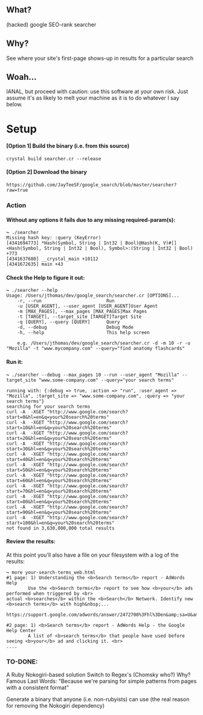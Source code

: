 ## What?
(hacked) google SEO-rank searcher

## Why?
See where your site's first-page shows-up in results for a particular search

## Woah...
IANAL, but proceed with caution: use this software at your own risk. Just assume
it's as likely to melt your machine as it is to do whatever I say below.

# Setup

#### [Option 1] Build the binary (i.e. from this source)
```
crystal build searcher.cr --release
```

#### [Option 2] Download the binary
```
https://github.com/JayTeeSF/google_search/blob/master/searcher?raw=true
```

### Action

#### Without any options it fails due to any missing required-param(s):
```
↪ ./searcher
Missing hash key: :query (KeyError)
[4341694773] *Hash(Symbol, String | Int32 | Bool)@Hash(K, V)#[]<Hash(Symbol, String | Int32 | Bool), Symbol>:(String | Int32 | Bool) +773
[4341637680] __crystal_main +10112
[4341672635] main +43
```

#### Check the Help to figure it out:
```
↪ ./searcher --help
Usage: /Users/jthomas/dev/google_search/searcher.cr [OPTIONS]...
    -r, --run                        Run
    -u [USER_AGENT], --user_agent [USER_AGENT]User Agent
    -m [MAX_PAGES], --max_pages [MAX_PAGES]Max Pages
    -t [TARGET], --target_site [TARGET]Target Site
    -q [QUERY], --query [QUERY]      Query
    -d, --debug                      Debug Mode
    -h, --help                       This help screen

    e.g. /Users/jthomas/dev/google_search/searcher.cr -d -m 10 -r -u "Mozilla" -t "www.mycompany.com" --query="find anatomy flashcards"
```

#### Run it:
```
↪ ./searcher --debug --max_pages 10 --run --user_agent "Mozilla" --target_site "www.some-company.com" --query="your search terms"

running with: {:debug => true, :action => "run", :user_agent => "Mozilla", :target_site => "www.some-company.com", :query => "your search terms"}
searching for your search terms
curl -A  -XGET "http://www.google.com/search?start=0&hl=en&q=your%20search%20terms"
curl -A  -XGET "http://www.google.com/search?start=10&hl=en&q=your%20search%20terms"
curl -A  -XGET "http://www.google.com/search?start=20&hl=en&q=your%20search%20terms"
curl -A  -XGET "http://www.google.com/search?start=30&hl=en&q=your%20search%20terms"
curl -A  -XGET "http://www.google.com/search?start=40&hl=en&q=your%20search%20terms"
curl -A  -XGET "http://www.google.com/search?start=50&hl=en&q=your%20search%20terms"
curl -A  -XGET "http://www.google.com/search?start=60&hl=en&q=your%20search%20terms"
curl -A  -XGET "http://www.google.com/search?start=70&hl=en&q=your%20search%20terms"
curl -A  -XGET "http://www.google.com/search?start=80&hl=en&q=your%20search%20terms"
curl -A  -XGET "http://www.google.com/search?start=90&hl=en&q=your%20search%20terms"
curl -A  -XGET "http://www.google.com/search?start=100&hl=en&q=your%20search%20terms"
not found in 3,630,000,000 total results
```

#### Review the results:
At this point you'll also have a file on your filesystem with a log of the results:
```
↪ more your-search-terms_web.html
#1 page: 1) Understanding the <b>Search terms</b> report - AdWords Help
        Use the <b>Search terms</b> report to see how <b>your</b> ads performed when triggered by <br>
actual <b>searches</b> within the <b>Search</b> Network. Identify new <b>search terms</b> with high&nbsp;...
        https://support.google.com/adwords/answer/2472708%3Fhl%3Den&amp;sa=U&amp;ved=0CBQQFjAAahUKEwj_qOOjmobIAhVWNogKHeQNAdE&amp;usg=AFQjCNFHR_hKoraCdnZSUcv1YXg49Fhimw

#2 page: 1) <b>Search terms</b> report - AdWords Help - the Google Help Center
        A list of <b>search terms</b> that people have used before seeing <b>your</b> ad and clicking it. <br>
....
```

### TO-DONE:
  A Ruby Nokogiri-based solution
  Switch to Regex's (Chomsky who?)
    Why?  Famous Last Words: "Because we're parsing for simple patterns from pages with a consistent format"

  Generate a binary that anyone (i.e. non-rubyists) can use (the real reason for removing the Nokogiri dependency)
